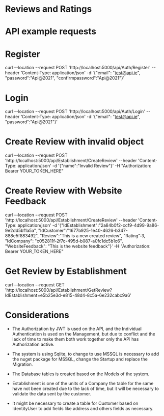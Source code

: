 # Reviews and Ratings

# API example requests

# Register
curl --location --request POST 'http://localhost:5000/api/Auth/Register' --header 'Content-Type: application/json' -d '{"email": "test@api.ie", "password":"Api@2021", "confirmpassword":"Api@2021"}'

# Login
curl --location --request POST 'http://localhost:5000/api/Auth/Login' --header 'Content-Type: application/json' -d '{"email": "test@api.ie", "password":"Api@2021"}'

# Create Review with invalid object
curl --location --request POST 'http://localhost:5000/api/Establishment/CreateReview' --header 'Content-Type: application/json' -d '{"name":"Invalid Review"}' -H "Authorization: Bearer YOUR_TOKEN_HERE"

# Create Review with Website Feedback
curl --location --request POST 'http://localhost:5000/api/Establishment/CreateReview' --header 'Content-Type: application/json' -d '{"IdEstablishment":"2a84b0f2-ccf9-4d99-9a86-9e2dd5bf1a5a", "IdCustomer":"1677b925-1e40-4626-b347-888e5f883492", "Review":"This is a new created review", "Rating":3, "IdCompany": "c052811f-2f7c-495d-b087-a0fc1dc5b1c6", "WebsiteFeedback": "This is the website feedback"}' -H "Authorization: Bearer YOUR_TOKEN_HERE"

# Get Review by Establishment
curl --location --request GET 'http://localhost:5000/api/Establishment/GetReview?IdEstablishment=e5b25e3d-e815-48d4-8c5a-6e232cabc9a6'

# Considerations

* The Authorization by JWT is used on the API, and the Individual Authentication is used on the Management, but due to conflict and the lack of time to make them both work together only the API has Authorization active.

* The system is using Sqlite, to change to use MSSQL is necessary to add the nuget package for MSSQL, change the Startup and replace the Migration.

* The Database tables is created based on the Models of the system.

* Establishment is one of the units of a Company the table for the same have not been created due to the lack of time, but it will be necessary to validate the data sent by the customer.

* It might be necessary to create a table for Customer based on IdentityUser to add fields like address and others fields as necessary.